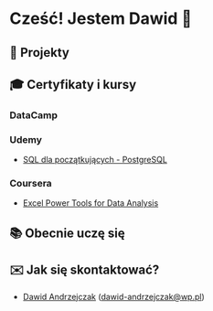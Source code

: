 # Cześć! Jestem Dawid 👋

## 🔧 Projekty

## 🎓 Certyfikaty i kursy 

### DataCamp

### Udemy
- [SQL dla początkujących - PostgreSQL](https://www.udemy.com/certificate/UC-513fa86a-5d21-4112-bdb7-4796f3542e77/)
### Coursera
- [Excel Power Tools for Data Analysis](https://www.coursera.org/account/accomplishments/verify/47LPEEPZVPZL)

## 📚 Obecnie uczę się

## ✉️ Jak się skontaktować?
- [Dawid Andrzejczak](https://www.linkedin.com/in/dawid-andrzejczak-184353216/)
(dawid-andrzejczak@wp.pl)
